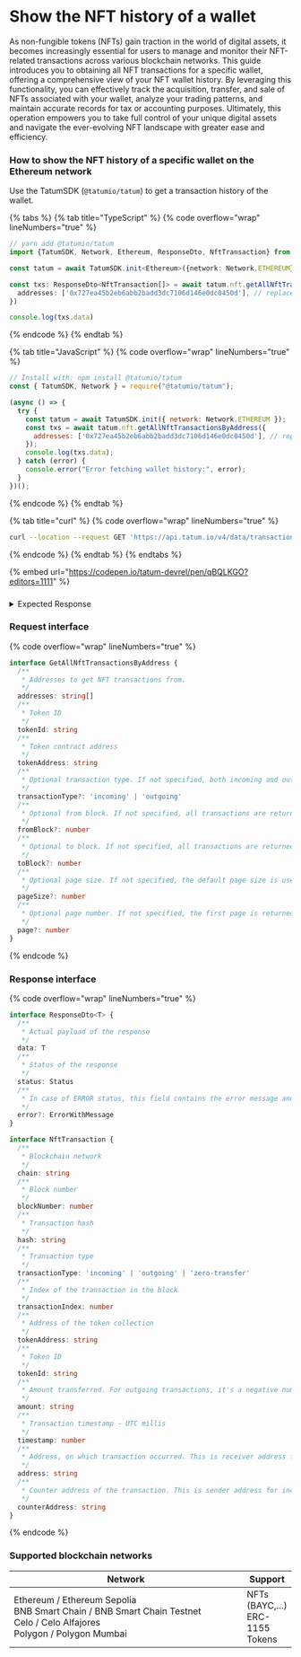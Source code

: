 # Show the NFT history of a wallet

As non-fungible tokens (NFTs) gain traction in the world of digital assets, it becomes increasingly essential for users to manage and monitor their NFT-related transactions across various blockchain networks. This guide introduces you to obtaining all NFT transactions for a specific wallet, offering a comprehensive view of your NFT wallet history. By leveraging this functionality, you can effectively track the acquisition, transfer, and sale of NFTs associated with your wallet, analyze your trading patterns, and maintain accurate records for tax or accounting purposes. Ultimately, this operation empowers you to take full control of your unique digital assets and navigate the ever-evolving NFT landscape with greater ease and efficiency.

### How to show the NFT history of a specific wallet on the Ethereum network

Use the TatumSDK (`@tatumio/tatum`) to get a transaction history of the wallet.

{% tabs %}
{% tab title="TypeScript" %}
{% code overflow="wrap" lineNumbers="true" %}
```typescript
// yarn add @tatumio/tatum
import {TatumSDK, Network, Ethereum, ResponseDto, NftTransaction} from '@tatumio/tatum'

const tatum = await TatumSDK.init<Ethereum>({network: Network.ETHEREUM})

const txs: ResponseDto<NftTransaction[]> = await tatum.nft.getAllNftTransactionsByAddress({
  addresses: ['0x727ea45b2eb6abb2badd3dc7106d146e0dc0450d'], // replace with your address
})

console.log(txs.data)
```
{% endcode %}
{% endtab %}

{% tab title="JavaScript" %}
{% code overflow="wrap" lineNumbers="true" %}
```javascript
// Install with: npm install @tatumio/tatum
const { TatumSDK, Network } = require("@tatumio/tatum");

(async () => {
  try {
    const tatum = await TatumSDK.init({ network: Network.ETHEREUM });
    const txs = await tatum.nft.getAllNftTransactionsByAddress({
      addresses: ['0x727ea45b2eb6abb2badd3dc7106d146e0dc0450d'], // replace with your address
    });
    console.log(txs.data);
  } catch (error) {
    console.error("Error fetching wallet history:", error);
  }
})();
```
{% endcode %}
{% endtab %}

{% tab title="curl" %}
{% code overflow="wrap" lineNumbers="true" %}
```bash
curl --location --request GET 'https://api.tatum.io/v4/data/transactions?addresses=0x727ea45b2eb6abb2badd3dc7106d146e0dc0450d&chain=ethereum'
```
{% endcode %}
{% endtab %}
{% endtabs %}

{% embed url="https://codepen.io/tatum-devrel/pen/qBQLKGO?editors=1111" %}

###

<details>

<summary>Expected Response</summary>

```javascript
[
  {
    "chain": "ethereum-mainnet",
    "hash": "0x3d5dafbb461ae5b1a485756c345779ed7e0a21ca4d8e2d59fb3453a7c38131b9",
    "address": "0x727ea45b2eb6abb2badd3dc7106d146e0dc0450d",
    "blockNumber": 17029923,
    "transactionIndex": 79,
    "transactionType": "nft",
    "transactionSubtype": "outgoing",
    "amount": "-0.2",
    "timestamp": 1681278035000,
    "counterAddress": "0x64ceaaf5df1be80f29f35589f096f0714f458b40"
  }
]
```

</details>

### Request interface

{% code overflow="wrap" lineNumbers="true" %}
```typescript
interface GetAllNftTransactionsByAddress {
  /**
   * Addresses to get NFT transactions from.
   */
  addresses: string[]
  /**
   * Token ID
   */
  tokenId: string
  /**
   * Token contract address
   */
  tokenAddress: string
  /**
   * Optional transaction type. If not specified, both incoming and outgoing transactions are returned.
   */
  transactionType?: 'incoming' | 'outgoing'
  /**
   * Optional from block. If not specified, all transactions are returned from the beginning of the blockchain.
   */
  fromBlock?: number
  /**
   * Optional to block. If not specified, all transactions are returned up till now.
   */
  toBlock?: number
  /**
   * Optional page size. If not specified, the default page size is used, which is 10.
   */
  pageSize?: number
  /**
   * Optional page number. If not specified, the first page is returned.
   */
  page?: number
}
```
{% endcode %}

### Response interface

{% code overflow="wrap" lineNumbers="true" %}
```typescript
interface ResponseDto<T> {
  /**
   * Actual payload of the response
   */
  data: T
  /**
   * Status of the response
   */
  status: Status
  /**
   * In case of ERROR status, this field contains the error message and detailed description
   */
  error?: ErrorWithMessage
}

interface NftTransaction {
  /**
   * Blockchain network
   */
  chain: string
  /**
   * Block number
   */
  blockNumber: number
  /**
   * Transaction hash
   */
  hash: string
  /**
   * Transaction type
   */
  transactionType: 'incoming' | 'outgoing' | 'zero-transfer'
  /**
   * Index of the transaction in the block
   */
  transactionIndex: number
  /**
   * Address of the token collection
   */
  tokenAddress: string
  /**
   * Token ID
   */
  tokenId: string
  /**
   * Amount transferred. For outgoing transactions, it's a negative number. For zero-transfer transactions, it's always 0. For incoming transactions, it's a positive number.
   */
  amount: string
  /**
   * Transaction timestamp - UTC millis
   */
  timestamp: number
  /**
   * Address, on which transaction occurred. This is receiver address for incoming transactions and sender address for outgoing transactions.
   */
  address: string
  /**
   * Counter address of the transaction. This is sender address for incoming transactions on `address` and receiver address for outgoing transactions on `address`.
   */
  counterAddress: string
}
```
{% endcode %}

### Supported blockchain networks

<table><thead><tr><th width="417">Network</th><th>Support</th></tr></thead><tbody><tr><td>Ethereum / Ethereum Sepolia<br>BNB Smart Chain / BNB Smart Chain Testnet<br>Celo / Celo Alfajores<br>Polygon / Polygon Mumbai</td><td>NFTs (BAYC,...)<br>ERC-1155 Tokens</td></tr></tbody></table>

